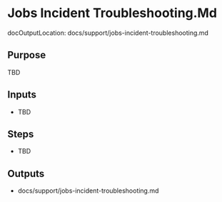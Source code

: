 # Jobs Incident Troubleshooting.Md

docOutputLocation: docs/support/jobs-incident-troubleshooting.md

## Purpose

TBD

## Inputs

- TBD

## Steps

- TBD

## Outputs

- docs/support/jobs-incident-troubleshooting.md
